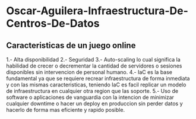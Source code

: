 # Oscar-Aguilera-Infraestructura-De-Centros-De-Datos

## Caracteristicas de un juego online
1.- Alta disponibilidad
2.- Seguridad
3.- Auto-scaling lo cual significa la habilidad de crecer o decrementar la cantidad de servidores o sesiones disponibles sin intervencion de personal humano.
4.- IaC es la base fundamental ya que se requiere recrear infraestructura de forma inmediata y con las mismas caracteristicas, teniendo IaC es facil replicar un modelo de infraestructura en cualquier otra region que las soporte.
5.- Uso de software o aplicaciones de vanguardia con la intencion de minimizar cualquier downtime o hacer un deploy en produccion sin perder datos y hacerlo de forma mas eficiente y rapido posible.